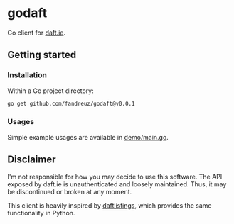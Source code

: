 # godaft

Go client for [daft.ie](https://www.daft.ie/).

## Getting started

### Installation

Within a Go project directory:

```bash
go get github.com/fandreuz/godaft@v0.0.1
```

### Usages

Simple example usages are available in [demo/main.go](demo/main.go).

## Disclaimer

I'm not responsible for how you may decide to use this software. The API
exposed by daft.ie is unauthenticated and loosely maintained. Thus, it may be
discontinued or broken at any moment.

This client is heavily inspired by
[daftlistings](https://github.com/AnthonyBloomer/daftlistings), which provides
the same functionality in Python.
